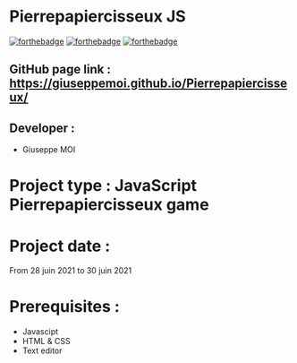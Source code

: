# Pierrepapiercisseux JS

[![forthebadge](https://forthebadge.com/images/badges/uses-html.svg)](https://forthebadge.com)
[![forthebadge](https://forthebadge.com/images/badges/uses-css.svg)](https://forthebadge.com)
[![forthebadge](https://forthebadge.com/images/badges/made-with-javascript.svg)](https://forthebadge.com)

## GitHub page link : https://giuseppemoi.github.io/Pierrepapiercisseux/
 
## Developer : 
 
* Giuseppe MOI
 
# Project type : JavaScript Pierrepapiercisseux game
 
# Project date : 
 
From 28 juin 2021 to 30 juin 2021
 
# Prerequisites :

* Javascipt
* HTML & CSS 
* Text editor
 
